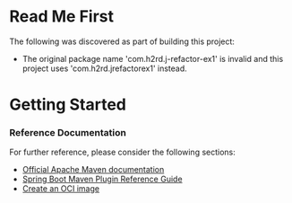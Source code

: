 # Read Me First
The following was discovered as part of building this project:

* The original package name 'com.h2rd.j-refactor-ex1' is invalid and this project uses 'com.h2rd.jrefactorex1' instead.

# Getting Started

### Reference Documentation
For further reference, please consider the following sections:

* [Official Apache Maven documentation](https://maven.apache.org/guides/index.html)
* [Spring Boot Maven Plugin Reference Guide](https://docs.spring.io/spring-boot/docs/2.5.3/maven-plugin/reference/html/)
* [Create an OCI image](https://docs.spring.io/spring-boot/docs/2.5.3/maven-plugin/reference/html/#build-image)


